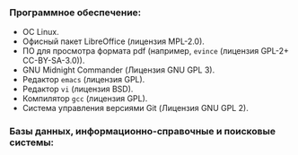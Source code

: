 ### Программное обеспечение:

- ОС Linux.
- Офисный пакет LibreOffice (лицензия MPL-2.0).
- ПО для просмотра формата pdf (например, `evince` (лицензия GPL-2+ CC-BY-SA-3.0)).
- GNU Midnight Commander (Лицензия GNU GPL 3).
- Редактор `emacs` (лицензия GPL).
- Редактор `vi` (лицензия BSD).
- Компилятор `gcc` (лицензия GPL).
- Система управления версиями Git (Лицензия GNU GPL 2).

### Базы данных, информационно-справочные и поисковые системы:
